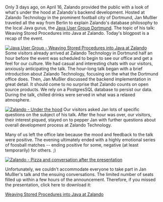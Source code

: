 <!--
.. title: Recap - Zalando hosted Java User Group Dortmund
.. slug: recap-zalando-hosted-java-user-group-dortmund
.. date: 2013-04-19 08:52:11
.. tags: database,event,java-user-group,jug,dortmund
.. author: Simon Michel
.. image: jug-dortmund_teaser.png
-->

Only 3 days ago, on April 16,
Zalando provided the public with a look of what's under the hood at Zalando's
backend development. Hosted at Zalando Technology in the prominent football
city of Dortmund, Jan Mußler traveled all the way from Berlin to explain
Zalando's database philosophy to the local Java gurus, the 
[Java User Group Dortmund](http://www.jugdo.de/). The topic of his talk: Weaving Stored
Procedures into Java at Zalando. Today's blogpost is a recap of the event.

<!-- TEASER_END -->

[![Java User Group - Weaving Stored Procedures into Java at Zalando](/files/2013/04/IMG_6547_S.jpg)](/files/2013/04/IMG_6547_S.jpg)
Some visitors already arrived at Zalando Technology in Dortmund half an hour
before the event was scheduled to begin to see our office and get a feel for
our culture. We had casual and interesting chats with our visitors, anxiously
anticipating the talk. The hour-long talk began with a brief introduction
about Zalando Technology, focusing on the what the Dortmund office does. Then,
Jan Mußler discussed the backend implementation in great detail. It should
come to no surprise that Zalando counts on open source products. We rely on a
PostgresSQL database to persist our data. During the talk, chilled drinks were
served in what was a relaxed atmosphere.

[![Zalando - Under the hood](/files/2013/04/IMG_6561_S.jpg)](/files/2013/04/IMG_6561_S.jpg)
Our visitors asked Jan lots of
specific questions on the subject of his talk. After the hour was over, our
visitors, their interest piqued, stayed on to pepper Jan with further
questions about overall development process at Zalando Technology.

Many of us left the office late because the mood and feedback to the talk were
positive. The evening ultimately ended with a highly emotional series of
foosball matches -- ending positive for some, negative (at least temporarily)
for others. ;)

[![Zalando - Pizza and conversation after the presentation](/files/2013/04/IMG_6570_S.jpg)](/files/2013/04/IMG_6570_S.jpg)

Unfortunately, we couldn't accommodate everyone to take part in Jan Mußler's
talk and the ensuing conversations. The limited number of seats filled up
within a few hours of the announcement. Therefore, if you missed the
presentation, click here to download it:

[Weaving Stored Procedures into Java at Zalando](/files/2013/04/jug_dortmund_april_2013.pdf)

